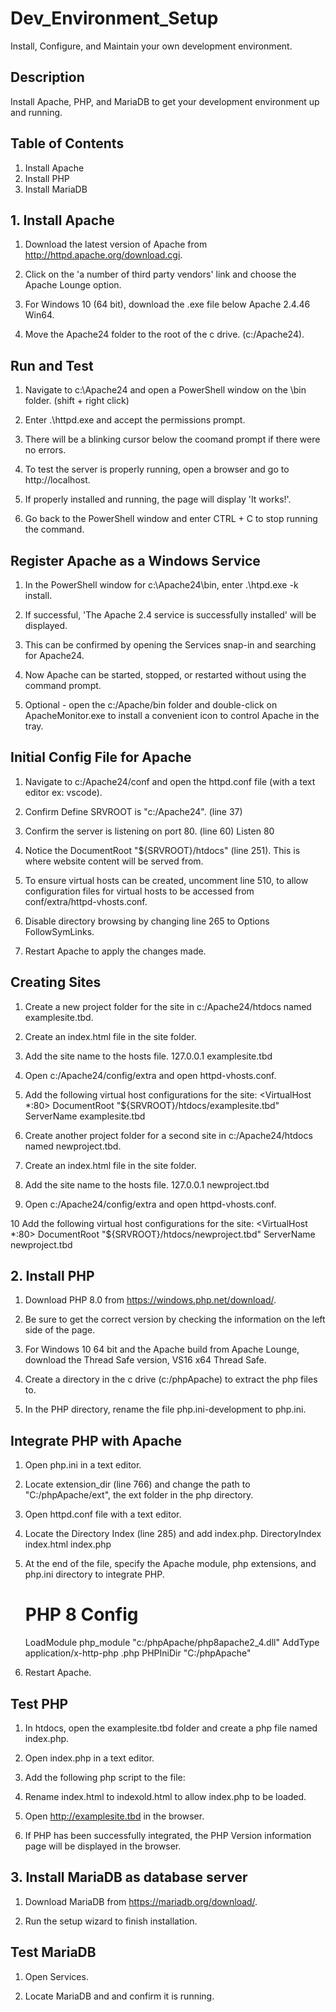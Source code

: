 # Dev_Environment_Setup
Install, Configure, and Maintain your own development environment.

## Description
Install Apache, PHP, and MariaDB to get your development environment up and running.

## Table of Contents
1. Install Apache
2. Install PHP
3. Install MariaDB

## 1. Install Apache
1. Download the latest version of Apache from http://httpd.apache.org/download.cgi.

2. Click on the 'a number of third party vendors' link and choose the Apache Lounge option.

3. For Windows 10 (64 bit), download the .exe file below Apache 2.4.46 Win64.

4. Move the Apache24 folder to the root of the c drive. (c:/Apache24).

## Run and Test
1. Navigate to c:\Apache24 and open a PowerShell window on the \bin folder. (shift + right click)

2. Enter .\httpd.exe and accept the permissions prompt.

3. There will be a blinking cursor below the coomand prompt if there were no errors.

4. To test the server is properly running, open a browser and go to http://localhost.

5. If properly installed and running, the page will display 'It works!'.

6. Go back to the PowerShell window and enter CTRL + C to stop running the command.
 
## Register Apache as a Windows Service
1. In the PowerShell window for c:\Apache24\bin, enter .\htpd.exe -k install.

2. If successful, 'The Apache 2.4 service is successfully installed' will be displayed.

3. This can be confirmed by opening the Services snap-in and searching for Apache24.

4. Now Apache can be started, stopped, or restarted without using the command prompt.

5. Optional - open the c:/Apache/bin folder and double-click on ApacheMonitor.exe to install a
convenient icon to control Apache in the tray.

## Initial Config File for Apache
1. Navigate to c:/Apache24/conf and open the httpd.conf file (with a text editor ex: vscode).

2. Confirm Define SRVROOT is "c:/Apache24". (line 37)

3. Confirm the server is listening on port 80. (line 60) Listen 80

4. Notice the DocumentRoot "${SRVROOT}/htdocs" (line 251). This is where website content will be served from.

5. To ensure virtual hosts can be created, uncomment line 510, to allow configuration files for virtual hosts
to be accessed from conf/extra/httpd-vhosts.conf.

6. Disable directory browsing by changing line 265 to Options FollowSymLinks.

7. Restart Apache to apply the changes made.

## Creating Sites
1. Create a new project folder for the site in c:/Apache24/htdocs named examplesite.tbd.

2. Create an index.html file in the site folder.

3. Add the site name to the hosts file. 127.0.0.1 examplesite.tbd

4. Open c:/Apache24/config/extra and open httpd-vhosts.conf.

5. Add the following virtual host configurations for the site:
    <VirtualHost *:80>
        DocumentRoot "${SRVROOT}/htdocs/examplesite.tbd"
        ServerName examplesite.tbd
    </VirtualHost>
       
6. Create another project folder for a second site in c:/Apache24/htdocs named newproject.tbd.

7. Create an index.html file in the site folder.

8. Add the site name to the hosts file. 127.0.0.1 newproject.tbd

9. Open c:/Apache24/config/extra and open httpd-vhosts.conf.

10  Add the following virtual host configurations for the site:
    <VirtualHost *:80>
      DocumentRoot "${SRVROOT}/htdocs/newproject.tbd"
      ServerName newproject.tbd
    </VirtualHost>

## 2. Install PHP
1. Download PHP 8.0 from https://windows.php.net/download/.

2. Be sure to get the correct version by checking the information on the left side of the page.

3. For Windows 10 64 bit and the Apache build from Apache Lounge, download the Thread Safe version,
VS16 x64 Thread Safe.

4. Create a directory in the c drive (c:/phpApache) to extract the php files to.

5. In the PHP directory, rename the file php.ini-development to php.ini.

## Integrate PHP with Apache
1. Open php.ini in a text editor.

2. Locate extension_dir (line 766) and change the path to "C:/phpApache/ext", the ext folder in the php directory.

3. Open httpd.conf file with a text editor.

4. Locate the Directory Index (line 285) and add index.php.
    <IfModule dir_module>
       DirectoryIndex index.html index.php
    </IfModule>
    
5. At the end of the file, specify the Apache module, php extensions, and php.ini directory to integrate PHP.
    # PHP 8 Config
    LoadModule php_module "c:/phpApache/php8apache2_4.dll"
    AddType application/x-http-php .php
    PHPIniDir "C:/phpApache"
    
6. Restart Apache.
 
## Test PHP
1. In htdocs, open the examplesite.tbd folder and create a php file named index.php.

2. Open index.php in a text editor.

3. Add the following php script to the file:
    <?php
    phpinfo();
    
4. Rename index.html to indexold.html to allow index.php to be loaded.

5. Open http://examplesite.tbd in the browser.

6. If PHP has been successfully integrated, the PHP Version information page will be displayed in the browser.
 
## 3. Install MariaDB as database server
1. Download MariaDB from https://mariadb.org/download/.

2. Run the setup wizard to finish installation.

## Test MariaDB 
1. Open Services.

2. Locate MariaDB and and confirm it is running.
